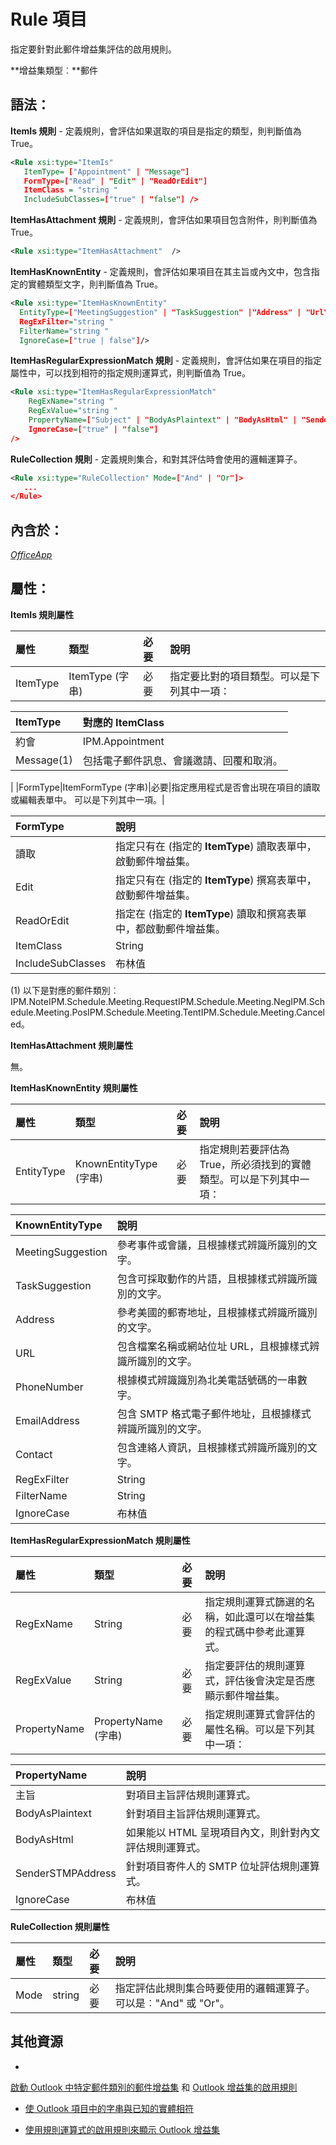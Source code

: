 ﻿
# Rule 項目
指定要針對此郵件增益集評估的啟用規則。

 **增益集類型︰**郵件


## 語法：

 **ItemIs 規則** - 定義規則，會評估如果選取的項目是指定的類型，則判斷值為 True。


```XML
<Rule xsi:type="ItemIs" 
   ItemType= ["Appointment" | "Message"]
   FormType=["Read" | "Edit" | "ReadOrEdit"] 
   ItemClass = "string " 
   IncludeSubClasses=["true" | "false"] />
```

 **ItemHasAttachment 規則** - 定義規則，會評估如果項目包含附件，則判斷值為 True。




```XML
<Rule xsi:type="ItemHasAttachment"  />
```

 **ItemHasKnownEntity** - 定義規則，會評估如果項目在其主旨或內文中，包含指定的實體類型文字，則判斷值為 True。




```XML
<Rule xsi:type="ItemHasKnownEntity" 
  EntityType=["MeetingSuggestion" | "TaskSuggestion" |"Address" | "Url" | "PhoneNumber" | "EmailAddress" | "Contact" ]
  RegExFilter="string "
  FilterName="string "
  IgnoreCase=["true | false"]/>
```

 **ItemHasRegularExpressionMatch 規則** - 定義規則，會評估如果在項目的指定屬性中，可以找到相符的指定規則運算式，則判斷值為 True。




```XML
<Rule xsi:type="ItemHasRegularExpressionMatch" 
    RegExName="string " 
    RegExValue="string " 
    PropertyName=["Subject" | "BodyAsPlaintext" | "BodyAsHtml" | "SenderSTMPAddress"]
    IgnoreCase=["true" | "false"]
/>
```

 **RuleCollection 規則** - 定義規則集合，和對其評估時會使用的邏輯運算子。




```XML
<Rule xsi:type="RuleCollection" Mode=["And" | "Or"]>
   ...
</Rule>
```


## 內含於：

 _[OfficeApp](../../reference/manifest/officeapp.md)_


## 屬性：

 **ItemIs 規則屬性**



|**屬性**|**類型**|**必要**|**說明**|
|:-----|:-----|:-----|:-----|
|ItemType|ItemType (字串)|必要|指定要比對的項目類型。可以是下列其中一項：

|**ItemType**|**對應的 ItemClass**|
|:-----|:-----|
|約會|IPM.Appointment|
|Message(1)|包括電子郵件訊息、會議邀請、回覆和取消。|
|
|FormType|ItemFormType (字串)|必要|指定應用程式是否會出現在項目的讀取或編輯表單中。 可以是下列其中一項。|

|**FormType**|**說明**|
|:-----|:-----|
|讀取|指定只有在 (指定的 **ItemType**) 讀取表單中，啟動郵件增益集。|
|Edit|指定只有在 (指定的 **ItemType**) 撰寫表單中，啟動郵件增益集。|
|ReadOrEdit|指定在 (指定的 **ItemType**) 讀取和撰寫表單中，都啟動郵件增益集。|
|ItemClass|String|選用|指定要比對的自訂郵件類別。如需詳細資訊，請參閱[啟動 Outlook 中特定郵件類別的郵件增益集](http://msdn.microsoft.com/library/f464a152-2dff-4fb3-bf98-c1a3639c3e80%28Office.15%29.aspx)。|
|IncludeSubClasses|布林值|選用|指定如果項目是指定郵件類別的子類別，規則是否應評估為 True；預設值為 False。|


(1) 以下是對應的郵件類別︰IPM.NoteIPM.Schedule.Meeting.RequestIPM.Schedule.Meeting.NegIPM.Schedule.Meeting.PosIPM.Schedule.Meeting.TentIPM.Schedule.Meeting.Canceled。

 **ItemHasAttachment 規則屬性**

無。

 **ItemHasKnownEntity 規則屬性**



|**屬性**|**類型**|**必要**|**說明**|
|:-----|:-----|:-----|:-----|
|EntityType|KnownEntityType (字串)|必要|指定規則若要評估為 True，所必須找到的實體類型。可以是下列其中一項：

|**KnownEntityType**|**說明**|
|:-----|:-----|
|MeetingSuggestion|參考事件或會議，且根據樣式辨識所識別的文字。|
|TaskSuggestion| 包含可採取動作的片語，且根據樣式辨識所識別的文字。|
|Address|參考美國的郵寄地址，且根據樣式辨識所識別的文字。|
|URL|包含檔案名稱或網站位址 URL，且根據樣式辨識所識別的文字。|
|PhoneNumber| 根據模式辨識識別為北美電話號碼的一串數字。|
|EmailAddress|包含 SMTP 格式電子郵件地址，且根據樣式辨識所識別的文字。|
|Contact|包含連絡人資訊，且根據樣式辨識所識別的文字。|
|RegExFilter|String|選用|指定要針對此實體執行以啟用的規則運算式。|
|FilterName|String|選用|指定規則運算式篩選的名稱，如此之還後可以在增益集的程式碼中參考此篩選。|
|IgnoreCase|布林值|選用|指定在執行 **RegExFilter** 屬性指定的規則運算式時忽略大小寫。|
 **ItemHasRegularExpressionMatch 規則屬性**



|**屬性**|**類型**|**必要**|**說明**|
|:-----|:-----|:-----|:-----|
|RegExName|String|必要|指定規則運算式篩選的名稱，如此還可以在增益集的程式碼中參考此運算式。|
|RegExValue|String|必要|指定要評估的規則運算式，評估後會決定是否應顯示郵件增益集。 |
|PropertyName|PropertyName (字串)|必要|指定規則運算式會評估的屬性名稱。可以是下列其中一項：

|**PropertyName**|**說明**|
|:-----|:-----|
|主旨|對項目主旨評估規則運算式。|
|BodyAsPlaintext|針對項目主旨評估規則運算式。|
|BodyAsHtml|如果能以 HTML 呈現項目內文，則針對內文評估規則運算式。|
|SenderSTMPAddress|針對項目寄件人的 SMTP 位址評估規則運算式。|
|IgnoreCase|布林值|選用|指定在執行規則運算式時忽略大小寫。|
 **RuleCollection 規則屬性**



|**屬性**|**類型**|**必要**|**說明**|
|:-----|:-----|:-----|:-----|
|Mode|string|必要|指定評估此規則集合時要使用的邏輯運算子。可以是︰"And" 或 "Or"。|

## 其他資源



- 
  [啟動 Outlook 中特定郵件類別的郵件增益集](http://msdn.microsoft.com/library/f464a152-2dff-4fb3-bf98-c1a3639c3e80%28Office.15%29.aspx) 和 [Outlook 增益集的啟用規則](../../docs/outlook/manifests/activation-rules.md#activation-rules-for-outlook-add-ins)
    
- [使 Outlook 項目中的字串與已知的實體相符](../../docs/outlook/match-strings-in-an-item-as-well-known-entities.md)
    
- [使用規則運算式的啟用規則來顯示 Outlook 增益集](../../docs/outlook/use-regular-expressions-to-show-an-outlook-add-in.md)
    
